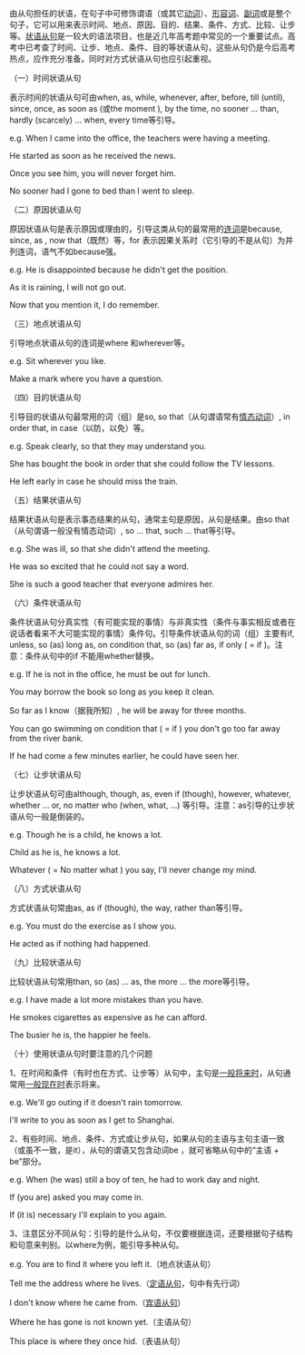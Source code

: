 由从句担任的状语，在句子中可修饰谓语（或其它[动词](http://www.yingyuyufa.com/cixing/dongci/)）、[形容词](http://www.yingyuyufa.com/cixing/xingrongci/)、[副词](http://www.yingyuyufa.com/cixing/fuci/)或是整个句子，它可以用来表示时间、地点、原因、目的、结果、条件、方式、比较、让步等。[状语从句](http://www.yingyuyufa.com/congju/zhuangyu/)是一较大的语法项目，也是近几年高考题中常见的一个重要试点。高考中已考查了时间、让步、地点、条件、目的等状语从句，这些从句仍是今后高考热点，应作充分准备。同时对方式状语从句也应引起重视。



（一）时间状语从句

表示时间的状语从句可由when, as, while, whenever, after, before, till \(until\), since, once, as soon as \(或the moment \), by the time, no sooner … than, hardly \(scarcely\) … when, every time等引导。

e.g. When I came into the office, the teachers were having a meeting.

He started as soon as he received the news.

Once you see him, you will never forget him.

No sooner had I gone to bed than I went to sleep.



（二）原因状语从句

原因状语从句是表示原因或理由的，引导这类从句的最常用的[连词](http://www.yingyuyufa.com/cixing/lianci/)是because, since, as , now that（既然）等，for 表示因果关系时（它引导的不是从句）为并列连词，语气不如because强。

e.g. He is disappointed because he didn't get the position.

As it is raining, I will not go out.

Now that you mention it, I do remember.



（三）地点状语从句

引导地点状语从句的连词是where 和wherever等。

e.g. Sit wherever you like.

Make a mark where you have a question.



（四）目的状语从句

引导目的状语从句最常用的词（组）是so, so that（从句谓语常有[情态动词](http://www.yingyuyufa.com/cixing/dongci/qingtai/)）, in order that, in case（以防，以免）等。

e.g. Speak clearly, so that they may understand you.

She has bought the book in order that she could follow the TV lessons.

He left early in case he should miss the train.



（五）结果状语从句

结果状语从句是表示事态结果的从句，通常主句是原因，从句是结果。由so that （从句谓语一般没有情态动词）, so … that, such … that等引导。

e.g. She was ill, so that she didn't attend the meeting.

He was so excited that he could not say a word.

She is such a good teacher that everyone admires her.



（六）条件状语从句

条件状语从句分真实性（有可能实现的事情）与非真实性（条件与事实相反或者在说话者看来不大可能实现的事情）条件句。引导条件状语从句的词（组）主要有if, unless, so \(as\) long as, on condition that, so \(as\) far as, if only \( = if \)。注意：条件从句中的if 不能用whether替换。

e.g. If he is not in the office, he must be out for lunch.

You may borrow the book so long as you keep it clean.

So far as I know（据我所知）, he will be away for three months.

You can go swimming on condition that \( = if \) you don't go too far away from the river bank.

If he had come a few minutes earlier, he could have seen her.



（七）让步状语从句

让步状语从句可由although, though, as, even if \(though\), however, whatever, whether … or, no matter who \(when, what, …\) 等引导。注意：as引导的让步状语从句一般是倒装的。

e.g. Though he is a child, he knows a lot.

Child as he is, he knows a lot.

Whatever \( = No matter what \) you say, I'll never change my mind.



（八）方式状语从句

方式状语从句常由as, as if \(though\), the way, rather than等引导。

e.g. You must do the exercise as I show you.

He acted as if nothing had happened.



（九）比较状语从句

比较状语从句常用than, so \(as\) … as, the more … the more等引导。

e.g. I have made a lot more mistakes than you have.

He smokes cigarettes as expensive as he can afford.

The busier he is, the happier he feels.



（十）使用状语从句时要注意的几个问题

1、在时间和条件（有时也在方式、让步等）从句中，主句是[一般将来时](http://www.yingyuyufa.com/shitai/yibanjianglaishi/)，从句通常用[一般现在时](http://www.yingyuyufa.com/shitai/yibanxianzaishi/)表示将来。

e.g. We'll go outing if it doesn't rain tomorrow.

I'll write to you as soon as I get to Shanghai.

2、有些时间、地点、条件、方式或让步从句，如果从句的主语与主句主语一致（或虽不一致，是it），从句的谓语又包含动词be ，就可省略从句中的“主语 + be”部分。

e.g. When \(he was\) still a boy of ten, he had to work day and night.

If \(you are\) asked you may come in.

If \(it is\) necessary I'll explain to you again.

3、注意区分不同从句：引导的是什么从句，不仅要根据连词，还要根据句子结构和句意来判别。以where为例，能引导多种从句。

e.g. You are to find it where you left it.（地点状语从句）

Tell me the address where he lives.（[定语从句](http://www.yingyuyufa.com/congju/dingyu/)，句中有先行词）

I don't know where he came from.（[宾语从句](http://www.yingyuyufa.com/congju/mingcixing/binyu/)）

Where he has gone is not known yet.（主语从句）

This place is where they once hid.（表语从句）


